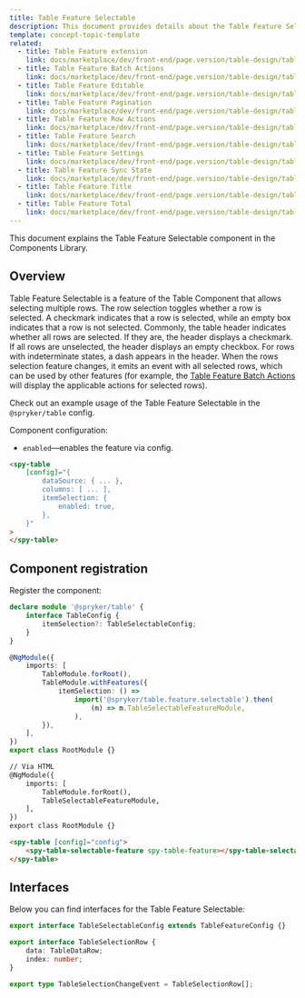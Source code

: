 ```yaml
---
title: Table Feature Selectable
description: This document provides details about the Table Feature Selectable component in the Components Library.
template: concept-topic-template
related:
  - title: Table Feature extension
    link: docs/marketplace/dev/front-end/page.version/table-design/table-features/index.html
  - title: Table Feature Batch Actions
    link: docs/marketplace/dev/front-end/page.version/table-design/table-features/table-feature-batch-actions.html
  - title: Table Feature Editable
    link: docs/marketplace/dev/front-end/page.version/table-design/table-features/table-feature-editable.html
  - title: Table Feature Pagination
    link: docs/marketplace/dev/front-end/page.version/table-design/table-features/table-feature-pagination.html
  - title: Table Feature Row Actions
    link: docs/marketplace/dev/front-end/page.version/table-design/table-features/table-feature-row-actions.html
  - title: Table Feature Search
    link: docs/marketplace/dev/front-end/page.version/table-design/table-features/table-feature-search.html
  - title: Table Feature Settings
    link: docs/marketplace/dev/front-end/page.version/table-design/table-features/table-feature-settings.html
  - title: Table Feature Sync State
    link: docs/marketplace/dev/front-end/page.version/table-design/table-features/table-feature-sync-state.html
  - title: Table Feature Title
    link: docs/marketplace/dev/front-end/page.version/table-design/table-features/table-feature-title.html
  - title: Table Feature Total
    link: docs/marketplace/dev/front-end/page.version/table-design/table-features/table-feature-total.html
---
```


This document explains the Table Feature Selectable component in the Components Library.

## Overview

Table Feature Selectable is a feature of the Table Component that allows selecting multiple rows.
The row selection toggles whether a row is selected. A checkmark indicates that a row is selected, while an empty box indicates that a row is not selected.
Commonly, the table header indicates whether all rows are selected. If they are, the header displays a checkmark. If all rows are unselected, the header displays an empty checkbox. For rows with indeterminate states, a dash appears in the header.
When the rows selection feature changes, it emits an event with all selected rows, which can be used by other features (for example, the [Table Feature Batch Actions](/docs/marketplace/dev/front-end/{{page.version}}/table-design/table-features/table-feature-batch-actions.html) will display the applicable actions for selected rows).

Check out an example usage of the Table Feature Selectable in the `@spryker/table` config.

Component configuration:

- `enabled`—enables the feature via config.

```html
<spy-table
    [config]="{
        dataSource: { ... },
        columns: [ ... ],
        itemSelection: {
            enabled: true,
        },                                                                                           
    }"
>
</spy-table>
```

## Component registration

Register the component:

```ts
declare module '@spryker/table' {
    interface TableConfig {
        itemSelection?: TableSelectableConfig;
    }
}

@NgModule({
    imports: [
        TableModule.forRoot(),
        TableModule.withFeatures({
            itemSelection: () =>
                import('@spryker/table.feature.selectable').then(
                    (m) => m.TableSelectableFeatureModule,
                ),
        }),
    ],
})
export class RootModule {}
```

```html
// Via HTML
@NgModule({
    imports: [
        TableModule.forRoot(),
        TableSelectableFeatureModule,
    ],
})
export class RootModule {}

<spy-table [config]="config">
    <spy-table-selectable-feature spy-table-feature></spy-table-selectable-feature>
</spy-table>
```

## Interfaces

Below you can find interfaces for the Table Feature Selectable:

```ts
export interface TableSelectableConfig extends TableFeatureConfig {}

export interface TableSelectionRow {
    data: TableDataRow;
    index: number;
}

export type TableSelectionChangeEvent = TableSelectionRow[];
```
